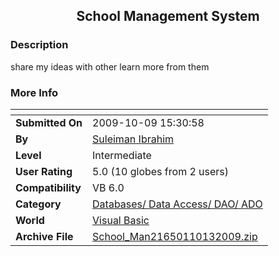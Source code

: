 ﻿<div align="center">

## School Management System


</div>

### Description

share my ideas with other learn more from them
 
### More Info
 


<span>             |<span>
---                |---
**Submitted On**   |2009-10-09 15:30:58
**By**             |[Suleiman Ibrahim](https://github.com/Planet-Source-Code/PSCIndex/blob/master/ByAuthor/suleiman-ibrahim.md)
**Level**          |Intermediate
**User Rating**    |5.0 (10 globes from 2 users)
**Compatibility**  |VB 6\.0
**Category**       |[Databases/ Data Access/ DAO/ ADO](https://github.com/Planet-Source-Code/PSCIndex/blob/master/ByCategory/databases-data-access-dao-ado__1-6.md)
**World**          |[Visual Basic](https://github.com/Planet-Source-Code/PSCIndex/blob/master/ByWorld/visual-basic.md)
**Archive File**   |[School\_Man21650110132009\.zip](https://github.com/Planet-Source-Code/suleiman-ibrahim-school-management-system__1-72547/archive/master.zip)








